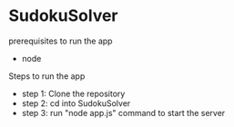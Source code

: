 # SudokuSolver
prerequisites to run the app
* node

Steps to run the app

* step 1: Clone the repository 
* step 2: cd into SudokuSolver
* step 3: run "node app.js" command to start the server